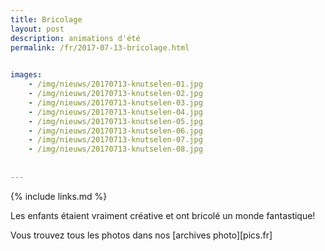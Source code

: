 ```yaml
---
title: Bricolage
layout: post
description: animations d'été
permalink: /fr/2017-07-13-bricolage.html

    
images: 
    - /img/nieuws/20170713-knutselen-01.jpg
    - /img/nieuws/20170713-knutselen-02.jpg
    - /img/nieuws/20170713-knutselen-03.jpg
    - /img/nieuws/20170713-knutselen-04.jpg
    - /img/nieuws/20170713-knutselen-05.jpg
    - /img/nieuws/20170713-knutselen-06.jpg
    - /img/nieuws/20170713-knutselen-07.jpg
    - /img/nieuws/20170713-knutselen-08.jpg
    
    
---
```


{% include links.md %}

Les enfants étaient vraiment créative et ont bricolé un monde fantastique!

Vous trouvez tous les photos dans nos [archives photo][pics.fr]



